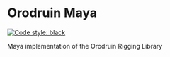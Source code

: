 # Orodruin Maya
[![Code style: black](https://img.shields.io/badge/code%20style-black-000000.svg)](https://github.com/psf/black)

Maya implementation of the Orodruin Rigging Library